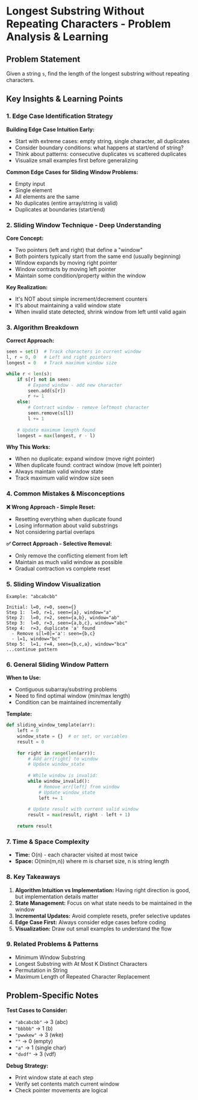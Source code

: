 # Longest Substring Without Repeating Characters - Problem Analysis & Learning

## Problem Statement
Given a string `s`, find the length of the longest substring without repeating characters.

## Key Insights & Learning Points

### 1. Edge Case Identification Strategy
**Building Edge Case Intuition Early:**
- Start with extreme cases: empty string, single character, all duplicates
- Consider boundary conditions: what happens at start/end of string?
- Think about patterns: consecutive duplicates vs scattered duplicates
- Visualize small examples first before generalizing

**Common Edge Cases for Sliding Window Problems:**
- Empty input
- Single element
- All elements are the same
- No duplicates (entire array/string is valid)
- Duplicates at boundaries (start/end)

### 2. Sliding Window Technique - Deep Understanding

**Core Concept:**
- Two pointers (left and right) that define a "window"
- Both pointers typically start from the same end (usually beginning)
- Window expands by moving right pointer
- Window contracts by moving left pointer
- Maintain some condition/property within the window

**Key Realization:**
- It's NOT about simple increment/decrement counters
- It's about maintaining a valid window state
- When invalid state detected, shrink window from left until valid again

### 3. Algorithm Breakdown

**Correct Approach:**
```python
seen = set()  # Track characters in current window
l, r = 0, 0   # Left and right pointers
longest = 0   # Track maximum window size

while r < len(s):
    if s[r] not in seen:
        # Expand window - add new character
        seen.add(s[r])
        r += 1
    else:
        # Contract window - remove leftmost character
        seen.remove(s[l])
        l += 1
    
    # Update maximum length found
    longest = max(longest, r - l)
```

**Why This Works:**
- When no duplicate: expand window (move right pointer)
- When duplicate found: contract window (move left pointer)
- Always maintain valid window state
- Track maximum valid window size seen

### 4. Common Mistakes & Misconceptions

**❌ Wrong Approach - Simple Reset:**
- Resetting everything when duplicate found
- Losing information about valid substrings
- Not considering partial overlaps

**✅ Correct Approach - Selective Removal:**
- Only remove the conflicting element from left
- Maintain as much valid window as possible
- Gradual contraction vs complete reset

### 5. Sliding Window Visualization

```
Example: "abcabcbb"

Initial: l=0, r=0, seen={}
Step 1:  l=0, r=1, seen={a}, window="a"
Step 2:  l=0, r=2, seen={a,b}, window="ab" 
Step 3:  l=0, r=3, seen={a,b,c}, window="abc"
Step 4:  r=3, duplicate 'a' found
  - Remove s[l=0]='a': seen={b,c}
  - l=1, window="bc"
Step 5:  l=1, r=4, seen={b,c,a}, window="bca"
...continue pattern
```

### 6. General Sliding Window Pattern

**When to Use:**
- Contiguous subarray/substring problems
- Need to find optimal window (min/max length)
- Condition can be maintained incrementally

**Template:**
```python
def sliding_window_template(arr):
    left = 0
    window_state = {}  # or set, or variables
    result = 0
    
    for right in range(len(arr)):
        # Add arr[right] to window
        # Update window_state
        
        # While window is invalid:
        while window_invalid():
            # Remove arr[left] from window
            # Update window_state
            left += 1
        
        # Update result with current valid window
        result = max(result, right - left + 1)
    
    return result
```

### 7. Time & Space Complexity
- **Time:** O(n) - each character visited at most twice
- **Space:** O(min(m,n)) where m is charset size, n is string length

### 8. Key Takeaways

1. **Algorithm Intuition vs Implementation:** Having right direction is good, but implementation details matter
2. **State Management:** Focus on what state needs to be maintained in the window
3. **Incremental Updates:** Avoid complete resets, prefer selective updates
4. **Edge Case First:** Always consider edge cases before coding
5. **Visualization:** Draw out small examples to understand the flow

### 9. Related Problems & Patterns
- Minimum Window Substring
- Longest Substring with At Most K Distinct Characters
- Permutation in String
- Maximum Length of Repeated Character Replacement

## Problem-Specific Notes

**Test Cases to Consider:**
- `"abcabcbb"` → 3 (abc)
- `"bbbbb"` → 1 (b)
- `"pwwkew"` → 3 (wke)
- `""` → 0 (empty)
- `"a"` → 1 (single char)
- `"dvdf"` → 3 (vdf)

**Debug Strategy:**
- Print window state at each step
- Verify set contents match current window
- Check pointer movements are logical